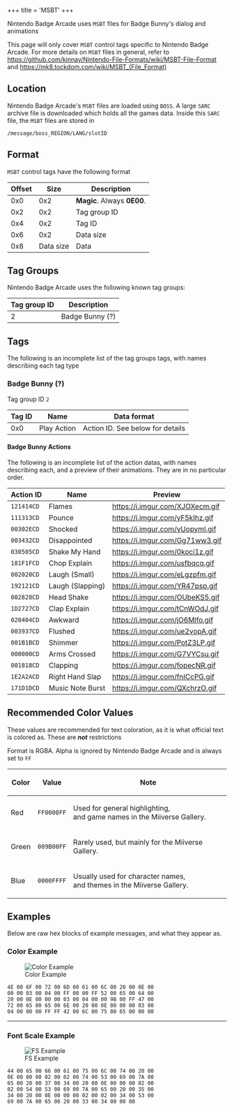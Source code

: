 +++
title = 'MSBT'
+++

Nintendo Badge Arcade uses `MSBT` files for Badge Bunny's dialog and
animations

This page will only cover `MSBT` control tags specific to Nintendo Badge
Arcade. For more details on `MSBT` files in general, refer to
<https://github.com/kinnay/Nintendo-File-Formats/wiki/MSBT-File-Format>
and <https://mk8.tockdom.com/wiki/MSBT_(File_Format)>

<span id="location"></span>

## Location

Nintendo Badge Arcade's `MSBT` files are loaded using `BOSS`. A large
`SARC` archive file is downloaded which holds all the games data. Inside
this `SARC` file, the `MSBT` files are stored in
```
/message/boss_REGION/LANG/slotID
```

<span id="format"></span>

## Format

`MSBT` control tags have the following format

| Offset | Size      | Description                 |
|--------|-----------|-----------------------------|
| 0x0    | 0x2       | **Magic**. Always **0E00**. |
| 0x2    | 0x2       | Tag group ID                |
| 0x4    | 0x2       | Tag ID                      |
| 0x6    | 0x2       | Data size                   |
| 0x8    | Data size | Data                        |

<span id="tag-groups"></span>

## Tag Groups

Nintendo Badge Arcade uses the following known tag groups:

| Tag group ID | Description     |
|--------------|-----------------|
| 2            | Badge Bunny (?) |

<span id="tags"></span>

## Tags

The following is an incomplete list of the tag groups tags, with names
describing each tag type

<span id="badge-bunny"></span>

### Badge Bunny (?)

Tag group ID `2`

| Tag ID | Name        | Data format                      |
|--------|-------------|----------------------------------|
| 0x0    | Play Action | Action ID. See below for details |

<span id="badge-bunny-actions"></span>

#### Badge Bunny Actions

The following is an incomplete list of the action datas, with names
describing each, and a preview of their animations. They are in no
particular order.

| Action ID  | Name             | Preview                           |
|------------|------------------|-----------------------------------|
| `121414CD` | Flames           | <https://i.imgur.com/XJOXecm.gif> |
| `111313CD` | Pounce           | <https://i.imgur.com/yF5kIhz.gif> |
| `00302ECD` | Shocked          | <https://i.imgur.com/yUopyml.gif> |
| `003432CD` | Disappointed     | <https://i.imgur.com/Gg71ww3.gif> |
| `030505CD` | Shake My Hand    | <https://i.imgur.com/0koci1z.gif> |
| `181F1FCD` | Chop Explain     | <https://i.imgur.com/usfbqcq.gif> |
| `002020CD` | Laugh (Small)    | <https://i.imgur.com/eLgzpfm.gif> |
| `192121CD` | Laugh (Slapping) | <https://i.imgur.com/YR47psp.gif> |
| `002828CD` | Head Shake       | <https://i.imgur.com/OUbeKS5.gif> |
| `1D2727CD` | Clap Explain     | <https://i.imgur.com/tCnWOdJ.gif> |
| `020404CD` | Awkward          | <https://i.imgur.com/jO6Mlfo.gif> |
| `003937CD` | Flushed          | <https://i.imgur.com/ue2vopA.gif> |
| `001B1BCD` | Shimmer          | <https://i.imgur.com/PotZ3LP.gif> |
| `000000CD` | Arms Crossed     | <https://i.imgur.com/G7VYCsu.gif> |
| `001818CD` | Clapping         | <https://i.imgur.com/fopecNR.gif> |
| `1E2A2ACD` | Right Hand Slap  | <https://i.imgur.com/fnICcPG.gif> |
| `171D1DCD` | Music Note Burst | <https://i.imgur.com/QXchrzO.gif> |

<span id="recommended-color-values"></span>

## Recommended Color Values

These values are recommended for text coloration, as it is what official
text is colored as. These are ***not*** restrictions

Format is RGBA. Alpha is ignored by Nintendo Badge Arcade and is always
set to `FF`

<table>
<thead>
<tr class="header">
<th><p>Color</p></th>
<th><p>Value</p></th>
<th><p>Note</p></th>
</tr>
</thead>
<tbody>
<tr class="odd">
<td><p>Red</p></td>
<td><p><code>FF0000FF</code></p></td>
<td><p>Used for general highlighting,<br />
and game names in the Miiverse Gallery.</p></td>
</tr>
<tr class="even">
<td><p>Green</p></td>
<td><p><code>009B00FF</code></p></td>
<td><p>Rarely used, but mainly for the Miiverse Gallery.</p></td>
</tr>
<tr class="odd">
<td><p>Blue</p></td>
<td><p><code>0000FFFF</code></p></td>
<td><p>Usually used for character names,<br />
and themes in the Miiverse Gallery.</p></td>
</tr>
</tbody>
</table>

<span id="examples"></span>

## Examples

Below are raw hex blocks of example messages, and what they appear as.

<span id="color-example"></span>

### Color Example

<div class="figure">

<figure>
<img src="../../Nba-example-color.png" title="Color Example" />
<figcaption>Color Example</figcaption>
</figure>

</div>

    4E 00 6F 00 72 00 6D 00 61 00 6C 00 20 00 0E 00
    00 00 03 00 04 00 FF 00 00 FF 52 00 65 00 64 00
    20 00 0E 00 00 00 03 00 04 00 00 9B 00 FF 47 00
    72 00 65 00 65 00 6E 00 20 00 0E 00 00 00 03 00
    04 00 00 00 FF FF 42 00 6C 00 75 00 65 00 00 00

------------------------------------------------------------------------

<span id="font-scale-example"></span>

### Font Scale Example

<div class="figure">

<figure>
<img src="../../Nba-example-scale.png" title="FS Example" />
<figcaption>FS Example</figcaption>
</figure>

</div>

    44 00 65 00 66 00 61 00 75 00 6C 00 74 00 20 00
    0E 00 00 00 02 00 02 00 74 00 53 00 69 00 7A 00
    65 00 20 00 37 00 34 00 20 00 0E 00 00 00 02 00
    02 00 54 00 53 00 69 00 7A 00 65 00 20 00 35 00
    34 00 20 00 0E 00 00 00 02 00 02 00 34 00 53 00
    69 00 7A 00 65 00 20 00 33 00 34 00 00 00
